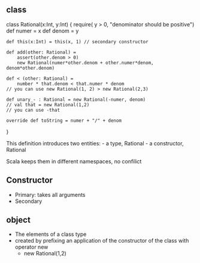 ## class

class Rational(x:Int, y:Int) {
    require( y > 0, "denominator should be positive")
    def numer = x
    def denom = y

    def this(x:Int) = this(x, 1) // secondary constructor

    def add(other: Rational) = 
        assert(other.denom > 0)
        new Rational(numer*other.denom + other.numer*denom, denom*other.denom)

    def < (other: Rational) =
        number * that.denom < that.numer * denom 
    // you can use new Rational(1, 2) > new Rational(2,3)

    def unary_- : Rational = new Rational(-numer, denom)
    // val that = new Rational(1,2)
    // you can use -that

    override def toString = numer + "/" + denom
}

This definition introduces two entities:
    - a type, Rational
    - a constructor, Rational

Scala keeps them in different namespaces, no confilict

## Constructor
- Primary: takes all arguments
- Secondary

## object
- The elements of a class type
- created by prefixing an application of the constructor of the class with operator new
    - new Rational(1,2)

